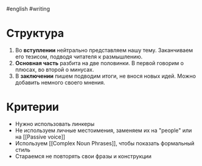 #english #writing
# Структура
1. Во **вступлении** нейтрально представляем нашу тему. Заканчиваем его тезисом, подводя читателя к размышлению.
2. **Основная часть** разбита на две половинки. В первой говорим о плюсах, во второй о минусах.
3. В **заключении** пишем подводим итоги, не внося новых идей. Можно добавить немного своего мнения.
# Критерии
- Нужно использовать линкеры
- Не используем личные местоимения, заменяем их на "people" или на [[Passive voice]]
- Используем [[Complex Noun Phrases]], чтобы показать формальный стиль
- Стараемся не повторять свои фразы и конструкции